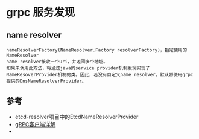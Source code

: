 # grpc 服务发现
## name resolver
```
nameResolverFactory(NameResolver.Factory resolverFactory)，指定使用的NameResolver
name resolver接收一个Uri，并返回多个地址。
如果未调用此方法，将通过java的service provider机制发现实现了NameResoverProvider机制的类。因此，若没有自定义name resolver，默认将使用grpc提供的DnsNameResolverProvider。
```

## 参考
- etcd-resolver项目中的EtcdNameResolverProvider 
- [gRPC客户端详解](https://www.jianshu.com/p/866ca99abc0e?utm_campaign=hugo)
- []()